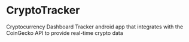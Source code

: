 # CryptoTracker
Cryptocurrency Dashboard Tracker android app that integrates with the CoinGecko API to provide real-time crypto data
